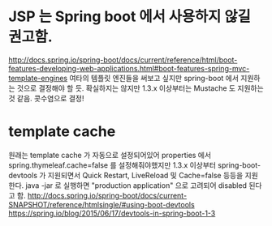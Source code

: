 # JSP 는 Spring boot 에서 사용하지 않길 권고함.
http://docs.spring.io/spring-boot/docs/current/reference/html/boot-features-developing-web-applications.html#boot-features-spring-mvc-template-engines
여타의 템플릿 엔진들을 써보고 싶지만 spring-boot 에서 지원하는 것으로 결정해야 할 듯.
확실하지는 않지만 1.3.x 이상부터는 Mustache 도 지원하는 것 같음. 콧수염으로 결정!

# template cache
원래는 template cache 가 자동으로 설정되어있어 properties 에서 spring.thymeleaf.cache=false 를 설정해줘야했지만
1.3.x 이상부터 spring-boot-devtools 가 지원되면서 Quick Restart, LiveReload 및 Cache=false 등등을 지원한다.
java -jar 로 실행하면 "production application" 으로 고려되어 disabled 된다고 함. 
http://docs.spring.io/spring-boot/docs/current-SNAPSHOT/reference/htmlsingle/#using-boot-devtools
https://spring.io/blog/2015/06/17/devtools-in-spring-boot-1-3

